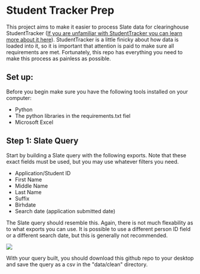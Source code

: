 # Student Tracker Prep
This project aims to make it easier to process Slate data for clearinghouse StudentTracker (<a href="https://www.studentclearinghouse.org/colleges/studenttracker/">If you are unfamiliar with StudentTracker you can learn more about it here</a>). StudentTracker is a little finicky about how data is loaded into it, so it is important that attention is paid to make sure all requirements are met. Fortunately, this repo has everything you need to make this process as painless as possible.

## Set up:
Before you begin make sure you have the following tools installed on your computer:
<ul>
  <li>Python</li>
  <li>The python libraries in the requirements.txt fiel</li>
  <li>Microsoft Excel</li>
</ul>

## Step 1: Slate Query
Start by building a Slate query with the following exports. Note that these exact fields must be used, but you may use whatever filters you need.

<ul>
  <li>Application/Student ID</li>
  <li>First Name</li>
  <li>Middle Name</li>
  <li>Last Name</li>
  <li>Suffix</li>
  <li>Birhdate</li> 
  <li>Search date (application submitted date)</li>
</ul>

The Slate query should resemble this. Again, there is not much flexability as to what exports you can use. It is possible to use a different person ID field or a different search date, but this is generally not recommended.

<img src="https://github.com/thomasandr/StudentTrackerPrep/blob/main/assets/query.jpg">

With your query built, you should download this github repo to your desktop and save the query as a csv in the "data/clean" directory.
